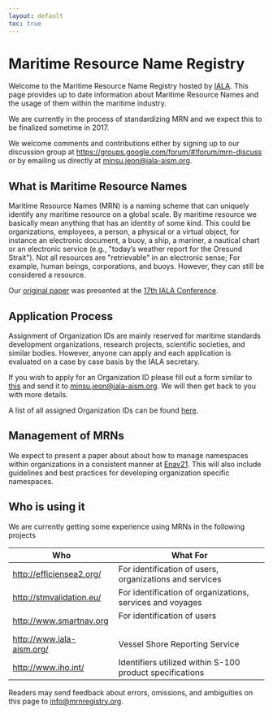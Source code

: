 ```yaml
---
layout: default
toc: true
---
```

# Maritime Resource Name Registry
Welcome to the Maritime Resource Name Registry hosted by [IALA](http://www.iala-aism.org/). This page provides up to date information about Maritime Resource Names and the usage of them within the maritime industry.

We are currently in the process of standardizing MRN and we expect this to be finalized sometime in 2017.

We welcome comments and contributions either by signing up to our discussion group at <https://groups.google.com/forum/#!forum/mrn-discuss> or by emailing us directly at <minsu.jeon@iala-aism.org>.

## What is Maritime Resource Names
Maritime Resource Names (MRN) is a naming scheme that can uniquely identify any maritime resource on a global scale. By maritime resource we basically mean anything that has an identity of some kind. This could be organizations, employees, a person, a physical or a virtual object, for instance an electronic document, a buoy, a ship, a mariner, a nautical chart or an electronic service (e.g., "today’s weather report for the Oresund Strait"). Not all resources are "retrievable" in an electronic sense; For example, human beings, corporations, and buoys. However, they can still be considered a resource.

Our [original paper](http://mrnregistry.org/Maritime%20Resource%20Name.docx) was presented at the [17th IALA Conference](http://www.iala-aism.org/meetings/17/).

## Application Process
Assignment of Organization IDs are mainly reserved for maritime standards development organizations, research projects, scientific societies, and similar bodies. However, anyone can apply and each application is evaluated on a case by case basis by the IALA secretary.

If you wish to apply for an Organization ID please fill out a form similar to [this](https://raw.githubusercontent.com/MRNRegistry/mrnregistry/master/organizations/mcl.txt) and send it to <minsu.jeon@iala-aism.org>. We will then get back to you with more details.

A list of all assigned Organization IDs can be found [here](https://github.com/MRNRegistry/mrnregistry/tree/master/organizations).

## Management of MRNs
We expect to present a paper about about how to manage namespaces within organizations in a consistent manner at [Enav21](http://www.iala-aism.org/product/enav21/). This will also include guidelines and best practices for developing organization specific namespaces.

## Who is using it
We are currently getting some experience using MRNs in the following projects

| Who                         | What For                                                  |
|-----------------------------|-----------------------------------------------------------|
| <http://efficiensea2.org/>  | For identification of users, organizations and services   |
| <http://stmvalidation.eu/>  | For identification of organizations, services and voyages |
| <http://www.smartnav.org>   | For identification of users                               |
| <http://www.iala-aism.org/> | Vessel Shore Reporting Service                            |
| <http://www.iho.int/>       | Identifiers utilized within S-100 product specifications  |

Readers may send feedback about errors, omissions, and ambiguities on this page to <info@mrnregistry.org>.

